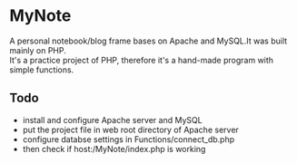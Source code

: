 # MyNote

A personal notebook/blog frame bases on Apache and MySQL.It was built mainly on PHP.  
It's a practice project of PHP, therefore it's a hand-made program with simple functions.


## Todo
* install and configure Apache server and MySQL
* put the project file in web root directory of Apache server
* configure databse settings in Functions/connect_db.php
* then check if host:/MyNote/index.php is working

